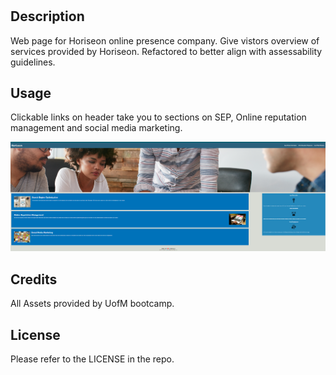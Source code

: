 # <Horiseon webpage >

## Description

Web page for Horiseon online presence company.
Give vistors overview of services provided by Horiseon.
Refactored to better align with assessability guidelines.



## Usage

Clickable links on header take you to sections on SEP, Online reputation management and social media marketing.

![alt text](assets/images/screenshot.png)

## Credits

All Assets provided by UofM bootcamp.

## License

Please refer to the LICENSE in the repo.


